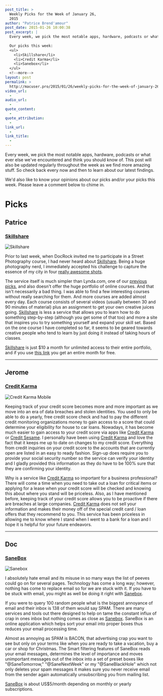 ```yaml
---
post_title: >
  Weekly Picks for the Week of January 26,
  2015
author: "Patrice Brend'amour"
post_date: 2015-01-26 10:00:38
post_excerpt: |
  Every week, we pick the most notable apps, hardware, podcasts or what ever else we've encountered and think you should know of. This post will also be updated regularly throughout the week as we find more amazing stuff. So check back every now and then to learn about our latest findings.
  
  Our picks this week:
  <ul>
  	<li>Skillshare</li>
  	<li>Credit Karma</li>
  	<li>Sanebox</li>
  </ul>
  <!--more-->
layout: post
permalink: >
  http://macuser.pro/2015/01/26/weekly-picks-for-the-week-of-january-26-2015/
video_url:
  - 
audio_url:
  - 
quote_content:
  - 
quote_attribution:
  - 
link_url:
  - 
link_title:
  - 
---
```


Every week, we pick the most notable apps, hardware, podcasts or what ever else we've encountered and think you should know of. This post will also be updated regularly throughout the week as we find more amazing stuff. So check back every now and then to learn about our latest findings.

We'd also like to know your opinions about our picks and/or your picks this week. Please leave a comment below to chime in.

<h1>Picks</h1>

<h2>Patrice</h2>

<h3><a href="http://skl.sh/18HK5PJ" title="Skillshare">Skillshare</a></h3>

<img src="/wp-content/uploads/2015/01/Skillshare-LOGO-09272010.jpg" alt="Skillshare" title="Skillshare" />

Prior to last week, when DocRock invited me to participate in a Street Photography course, I had never heard about <a href="http://skl.sh/18HK5PJ" title="Skillshare">Skillshare</a>. Being a huge photography nerd, I immediately accepted his challenge to capture the essence of my city in four <a href="http://skl.sh/1BNXxs8" title="Koblenz, Germany - combining the old and the new">really awesome shots</a>.

The service itself is much simpler than Lynda.com, one of our <a href="/2015/01/19/weekly-picks-for-the-week-of-january-19-2015/">previous picks</a>, and also doesn't offer the huge portfolio of online courses.
And that isn't necessarily a bad thing. I was able to find a few interesting courses without really searching for them. And more courses are added almost every day. Each course consists of several videos (usually between 30 and 90 minutes of material) plus an assignment to get your own creative juices going. <a href="http://skl.sh/18HK5PJ" title="Skillshare">Skillshare</a> is less a service that allows you to learn how to do something step-by-step (although you get some of that too) and more a site that inspires you to try something yourself and expand your skill set.
Based on the one course I have completed so far, it seems to be geared towards creative people who tend to learn by just doing it instead of taking hours of classes.

<a href="http://skl.sh/18HK5PJ" title="Skillshare">Skillshare</a> is just $10 a month for unlimited access to their entire portfolio, and if you use <a href="http://skl.sh/18HK5PJ" title="Skillshare">this link</a> you get an entire month for free.

<hr />

<h2>Jerome</h2>

<h3><a href="http://www.creditkarma.com" title="credit karma's website">Credit Karma</a></h3>

<img src="/wp-content/uploads/2015/01/Credit_Karma_Mobile_iPhone_Credit_Score.jpg" alt="Credit Karma Mobile" />

Keeping track of your credit score becomes more and more important as we move into an era of data breaches and stolen identities. You used to only be able to do a yearly, free credit score check and had to pay the different credit monitoring organizations money to gain access to a score that could determine your eligibility for house to car loans. Nowadays, it has become much easier to gain access to your credit score via apps like <a href="http://www.creditkarma.com" title="credit karma's website">Credit Karma</a> or <a href="http://www.creditsesame.com" title="credit sesame's website">Credit Sesame</a>. I personally have been using <a href="http://www.creditkarma.com" title="credit karma's website">Credit Karma</a> and love the fact that it keeps me up to date on changes to my credit score. Everything from credit inquiries on your credit score to the accounts that are currently open are listed in an easy to ready fashion. Sign-up does require you to provide your social security number so the service can verify your identity and I gladly provided this information as they do have to be 100% sure that they are confirming your identity.

Why is a service like <a href="http://www.creditkarma.com" title="credit karma's website">Credit Karma</a> so important for a business professional? There will come a time when you need to take out a loan for critical items or applying for a lease when your credit score will be checked and knowing this about where you stand will be priceless. Also, as I have mentioned before, keeping track of your credit score allows you to be proactive if there are breaches at large companies. <a href="http://www.creditkarma.com" title="credit karma's website">Credit Karma</a> does not sell your information and makes their money off of the special credit card / loan offers that they recommend to you. This service has been priceless in allowing me to know where I stand when I went to a bank for a loan and I hope it is helpful for your future endeavors.

<hr />

<h2>Doc</h2>

<h3><a href="http://sanebox.com/t/kxk0k" title="SaneBox">SaneBox</a></h3>

<img src="http://macuser.pro/wp-content/uploads/2015/02/VY-5jMaraoee8z4svhUkz4r_aDdJzppeF-m2g_UMxQ8.png" alt="Sanebox" title="Sanebox product photo" />

I absolutely hate email and its misuse in so many ways the list of peeves could go on for several pages. Technology has come a long way; however, nothing has come to replace email so for we are stuck with it. If you have to be stuck with email, you might as well be doing it right with <a href="http://sanebox.com/t/kxk0k" title="SaneBox">Sanebox</a>.

If you were to query 100 random people what is the biggest annoyance of email and their inbox is 138 of them would say SPAM. There are many services and tools out there designed to help on tame the constant influx of crap in ones inbox but nothing comes as close as <a href="http://sanebox.com/t/kxk0k" title="SaneBox">Sanebox</a>. SaneBox is an online application which helps  sort your email into proper boxes thus reduces your email processing time.

Almost as annoying as SPAM is BACON, that advertising crap you want to see but only on your terms like when you are ready to take a vacation, buy a car or shop for Christmas. The Smart filtering features of SaneBox reads your email messages, determines the level of importance and moves unimportant messages out of the inbox into a set of preset boxes like "@SaneTomorrow," "@SaneNextWeek" or my "@SaneBlackHole" which not only deletes your spam messages it makes sure you never receive email from the sender again automatically unsubscribing you from mailing list.

<a href="http://sanebox.com/t/kxk0k" title="SaneBox">SaneBox</a> is about US$5/month depending on monthly or yearly subscriptions.